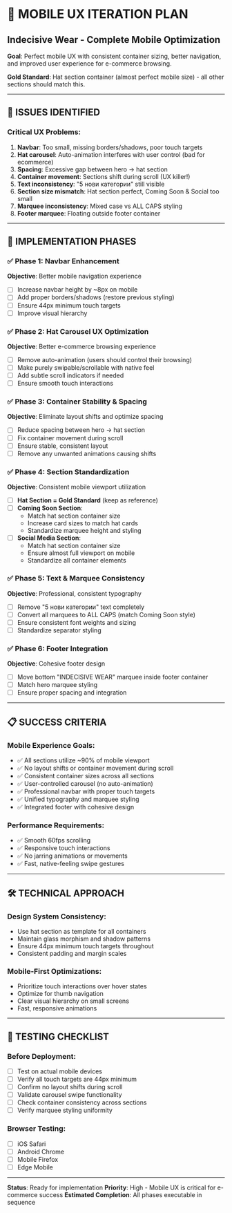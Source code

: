 # 📱 MOBILE UX ITERATION PLAN
## Indecisive Wear - Complete Mobile Optimization

**Goal**: Perfect mobile UX with consistent container sizing, better navigation, and improved user experience for e-commerce browsing.

**Gold Standard**: Hat section container (almost perfect mobile size) - all other sections should match this.

---

## 🎯 ISSUES IDENTIFIED

### **Critical UX Problems:**
1. **Navbar**: Too small, missing borders/shadows, poor touch targets
2. **Hat carousel**: Auto-animation interferes with user control (bad for ecommerce)
3. **Spacing**: Excessive gap between hero → hat section
4. **Container movement**: Sections shift during scroll (UX killer!)
5. **Text inconsistency**: "5 нови категории" still visible
6. **Section size mismatch**: Hat section perfect, Coming Soon & Social too small
7. **Marquee inconsistency**: Mixed case vs ALL CAPS styling
8. **Footer marquee**: Floating outside footer container

---

## 🚀 IMPLEMENTATION PHASES

### **✅ Phase 1: Navbar Enhancement**
**Objective**: Better mobile navigation experience
- [ ] Increase navbar height by ~8px on mobile
- [ ] Add proper borders/shadows (restore previous styling)
- [ ] Ensure 44px minimum touch targets
- [ ] Improve visual hierarchy

### **✅ Phase 2: Hat Carousel UX Optimization**
**Objective**: Better e-commerce browsing experience
- [ ] Remove auto-animation (users should control their browsing)
- [ ] Make purely swipable/scrollable with native feel
- [ ] Add subtle scroll indicators if needed
- [ ] Ensure smooth touch interactions

### **✅ Phase 3: Container Stability & Spacing**
**Objective**: Eliminate layout shifts and optimize spacing
- [ ] Reduce spacing between hero → hat section
- [ ] Fix container movement during scroll
- [ ] Ensure stable, consistent layout
- [ ] Remove any unwanted animations causing shifts

### **✅ Phase 4: Section Standardization**
**Objective**: Consistent mobile viewport utilization
- [ ] **Hat Section = Gold Standard** (keep as reference)
- [ ] **Coming Soon Section**: 
  - Match hat section container size
  - Increase card sizes to match hat cards
  - Standardize marquee height and styling
- [ ] **Social Media Section**:
  - Match hat section container size
  - Ensure almost full viewport on mobile
  - Standardize all container elements

### **✅ Phase 5: Text & Marquee Consistency**
**Objective**: Professional, consistent typography
- [ ] Remove "5 нови категории" text completely
- [ ] Convert all marquees to ALL CAPS (match Coming Soon style)
- [ ] Ensure consistent font weights and sizing
- [ ] Standardize separator styling

### **✅ Phase 6: Footer Integration**
**Objective**: Cohesive footer design
- [ ] Move bottom "INDECISIVE WEAR" marquee inside footer container
- [ ] Match hero marquee styling
- [ ] Ensure proper spacing and integration

---

## 📋 SUCCESS CRITERIA

### **Mobile Experience Goals:**
- ✅ All sections utilize ~90% of mobile viewport
- ✅ No layout shifts or container movement during scroll
- ✅ Consistent container sizes across all sections
- ✅ User-controlled carousel (no auto-animation)
- ✅ Professional navbar with proper touch targets
- ✅ Unified typography and marquee styling
- ✅ Integrated footer with cohesive design

### **Performance Requirements:**
- ✅ Smooth 60fps scrolling
- ✅ Responsive touch interactions
- ✅ No jarring animations or movements
- ✅ Fast, native-feeling swipe gestures

---

## 🛠️ TECHNICAL APPROACH

### **Design System Consistency:**
- Use hat section as template for all containers
- Maintain glass morphism and shadow patterns
- Ensure 44px minimum touch targets throughout
- Consistent padding and margin scales

### **Mobile-First Optimizations:**
- Prioritize touch interactions over hover states
- Optimize for thumb navigation
- Clear visual hierarchy on small screens
- Fast, responsive animations

---

## 📱 TESTING CHECKLIST

### **Before Deployment:**
- [ ] Test on actual mobile devices
- [ ] Verify all touch targets are 44px minimum
- [ ] Confirm no layout shifts during scroll
- [ ] Validate carousel swipe functionality
- [ ] Check container consistency across sections
- [ ] Verify marquee styling uniformity

### **Browser Testing:**
- [ ] iOS Safari
- [ ] Android Chrome
- [ ] Mobile Firefox
- [ ] Edge Mobile

---

**Status**: Ready for implementation
**Priority**: High - Mobile UX is critical for e-commerce success
**Estimated Completion**: All phases executable in sequence